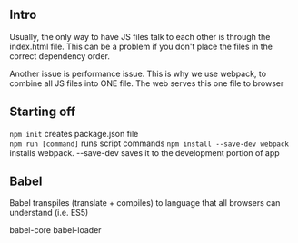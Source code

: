 ## Intro

Usually, the only way to have JS files talk to each other is through the index.html file. This can be a problem if you don't place the files in the correct dependency order.

<script src="square.js"></script>  
<script src="index.js"></script>  

Another issue is performance issue. This is why we use webpack, to combine all JS files into ONE file. The web serves this one file to browser

## Starting off  

`npm init` creates package.json file  
`npm run [command]` runs script commands
`npm install --save-dev webpack` installs webpack. --save-dev saves it to the development portion of app


## Babel  
Babel transpiles (translate + compiles) to language that all browsers can understand (i.e. ES5)  

babel-core
babel-loader
